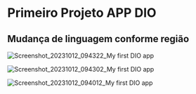# Primeiro Projeto APP DIO
## Mudança de linguagem conforme região

![Screenshot_20231012_094322_My first DIO app](https://github.com/LeandroLinharesProjetos/meu-primeiro-app-dio/assets/62187525/4b4df345-3e4c-4315-8b6d-14d12a641ea0)

![Screenshot_20231012_094302_My first DIO app](https://github.com/LeandroLinharesProjetos/meu-primeiro-app-dio/assets/62187525/b33633bf-ee59-4e8a-b31d-ad770aed793f)

![Screenshot_20231012_094012_My first DIO app](https://github.com/LeandroLinharesProjetos/meu-primeiro-app-dio/assets/62187525/def1e3a3-c29c-4f2f-bb68-5fc249ca7369)
